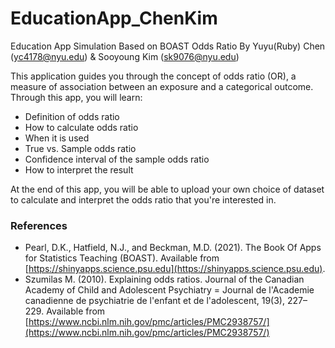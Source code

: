 # EducationApp_ChenKim

Education App Simulation Based on BOAST Odds Ratio By Yuyu(Ruby) Chen (yc4178@nyu.edu) &amp; Sooyoung Kim (sk9076@nyu.edu)

This application guides you through the concept of odds ratio (OR), a measure of association between an exposure and a categorical outcome.
Through this app, you will learn:

* Definition of odds ratio
* How to calculate odds ratio
* When it is used
* True vs. Sample odds ratio 
* Confidence interval of the sample odds ratio
* How to interpret the result

At the end of this app, you will be able to upload your own choice of dataset to calculate and interpret the odds ratio that you're interested in.

### References

* Pearl, D.K., Hatfield, N.J., and Beckman, M.D. (2021). The Book Of Apps for Statistics Teaching (BOAST). Available from [https://shinyapps.science.psu.edu](https://shinyapps.science.psu.edu).
* Szumilas M. (2010). Explaining odds ratios. Journal of the Canadian Academy of Child and Adolescent Psychiatry = Journal de l'Academie canadienne de psychiatrie de l'enfant et de l'adolescent, 19(3), 227–229. Available from [https://www.ncbi.nlm.nih.gov/pmc/articles/PMC2938757/](https://www.ncbi.nlm.nih.gov/pmc/articles/PMC2938757/)

